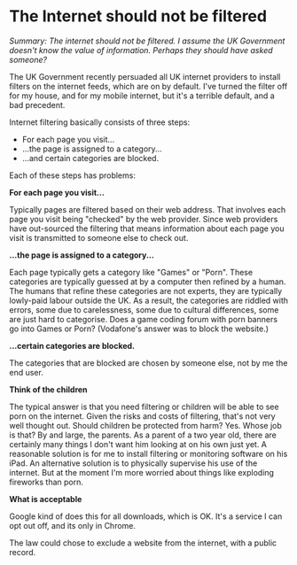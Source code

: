 # The Internet should not be filtered

_Summary: The internet should not be filtered. I assume the UK Government doesn't know the value of information. Perhaps they should have asked someone?_

The UK Government recently persuaded all UK internet providers to install filters on the internet feeds, which are on by default. I've turned the filter off for my house, and for my mobile internet, but it's a terrible default, and a bad precedent.

Internet filtering basically consists of three steps:

* For each page you visit...
* ...the page is assigned to a category...
* ...and certain categories are blocked.

Each of these steps has problems:

**For each page you visit...**

Typically pages are filtered based on their web address. That involves each page you visit being "checked" by the web provider. Since web providers have out-sourced the filtering that means information about each page you visit is transmitted to someone else to check out.

**...the page is assigned to a category...**

Each page typically gets a category like "Games" or "Porn". These categories are typically guessed at by a computer then refined by a human. The humans that refine these categories are not experts, they are typically lowly-paid labour outside the UK. As a result, the categories are riddled with errors, some due to carelessness, some due to cultural differences, some are just hard to categorise. Does a game coding forum with porn banners go into Games or Porn? (Vodafone's answer was to block the website.)

**...certain categories are blocked.**

The categories that are blocked are chosen by someone else, not by me the end user.

**Think of the children**

The typical answer is that you need filtering or children will be able to see porn on the internet. Given the risks and costs of filtering, that's not very well thought out. Should children be protected from harm? Yes. Whose job is that? By and large, the parents. As a parent of a two year old, there are certainly many things I don't want him looking at on his own just yet. A reasonable solution is for me to install filtering or monitoring software on his iPad. An alternative solution is to physically supervise his use of the internet. But at the moment I'm more worried about things like exploding fireworks than porn.

**What is acceptable**

Google kind of does this for all downloads, which is OK. It's a service I can opt out off, and its only in Chrome.

The law could chose to exclude a website from the internet, with a public record. 